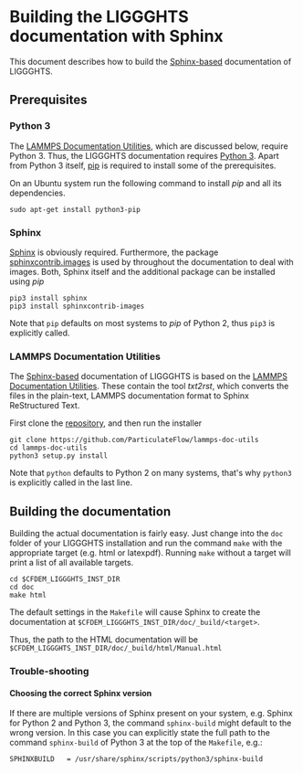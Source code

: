 # Building the LIGGGHTS documentation with Sphinx

This document describes how to build the [Sphinx-based](http://www.sphinx-doc.org) documentation of LIGGGHTS.

## Prerequisites

### Python 3

The [LAMMPS Documentation Utilities](https://github.com/ParticulateFlow/lammps-doc-utils), which are discussed below, require Python 3. Thus, the LIGGGHTS documentation requires [Python 3](https://docs.python.org/3/). Apart from Python 3 itself, [pip](https://pypi.python.org/pypi/pip) is required to install some of the prerequisites.

On an Ubuntu system run the following command to install *pip* and all its dependencies.

    sudo apt-get install python3-pip


### Sphinx

[Sphinx](http://www.sphinx-doc.org) is obviously required. Furthermore, the package [sphinxcontrib.images](https://github.com/spinus/sphinxcontrib-images) is used by throughout the documentation to deal with images. Both, Sphinx itself and the additional package can be installed using *pip*

    pip3 install sphinx
    pip3 install sphinxcontrib-images

Note that `pip` defaults on most systems to *pip* of Python 2, thus `pip3` is explicitly called.


### LAMMPS Documentation Utilities

The [Sphinx-based](http://www.sphinx-doc.org) documentation of LIGGGHTS is based on the [LAMMPS Documentation Utilities](https://github.com/ParticulateFlow/lammps-doc-utils).
These contain the tool *txt2rst*, which converts the files in the plain-text, LAMMPS documentation format to Sphinx ReStructured Text.

First clone the [repository](https://github.com/ParticulateFlow/lammps-doc-utils), and then run the installer

    git clone https://github.com/ParticulateFlow/lammps-doc-utils
    cd lammps-doc-utils
    python3 setup.py install

Note that `python` defaults to Python 2 on many systems, that's why `python3` is explicitly called in the last line.


## Building the documentation

Building the actual documentation is fairly easy. Just change into the `doc` folder of your LIGGGHTS installation and run the command `make` with the appropriate target (e.g. html or latexpdf). Running `make` without a target will print a list of all available targets.


    cd $CFDEM_LIGGGHTS_INST_DIR
    cd doc
    make html

The default settings in the `Makefile` will cause Sphinx to create the documentation at
`$CFDEM_LIGGGHTS_INST_DIR/doc/_build/<target>`.

Thus, the path to the HTML documentation will be
`$CFDEM_LIGGGHTS_INST_DIR/doc/_build/html/Manual.html`


### Trouble-shooting

#### Choosing the correct Sphinx version

If there are multiple versions of Sphinx present on your system, e.g. Sphinx for Python 2 and Python 3, the command `sphinx-build` might default to the wrong version. In this case you can explicitly state the full path to the command `sphinx-build` of Python 3 at the top of the `Makefile`, e.g.:

    SPHINXBUILD   = /usr/share/sphinx/scripts/python3/sphinx-build
